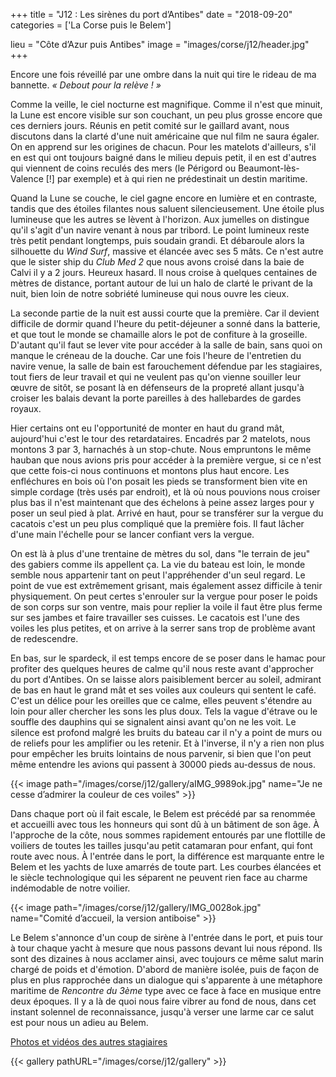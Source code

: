 +++
title = "J12 : Les sirènes du port d’Antibes"
date = "2018-09-20"
categories = ['La Corse puis le Belem']

lieu = "Côte d’Azur puis Antibes"
image = "images/corse/j12/header.jpg"
+++

Encore une fois réveillé par une ombre dans la nuit qui tire le rideau de ma bannette. _&laquo; Debout pour la relève ! &raquo;_

Comme la veille, le ciel nocturne est magnifique. Comme il n'est que minuit, la Lune est encore visible sur son couchant, un peu plus grosse encore que ces derniers jours. Réunis en petit comité sur le gaillard avant, nous discutons dans la clarté d'une nuit américaine que nul film ne saura égaler.
On en apprend sur les origines de chacun. Pour les matelots d'ailleurs, s'il en est qui ont toujours baigné dans le milieu depuis petit, il en est d'autres qui viennent de coins reculés des mers (le Périgord ou Beaumont-lès-Valence [!] par exemple) et à qui rien ne prédestinait un destin maritime.

Quand la Lune se couche, le ciel gagne encore en lumière et en contraste, tandis que des étoiles filantes nous saluent silencieusement. Une étoile plus lumineuse que les autres se lèvent à l'horizon. Aux jumelles on distingue qu'il s'agit d'un navire venant à nous par tribord. Le point lumineux reste très petit pendant longtemps, puis soudain grandi. Et débaroule alors la silhouette du _Wind Surf_, massive et élancée avec ses 5 mâts. Ce n'est autre que le sister ship du _Club Med 2_ que nous avons croisé dans la baie de Calvi il y a 2 jours. Heureux hasard. 
Il nous croise à quelques centaines de mètres de distance, portant autour de lui un halo de clarté le privant de la nuit, bien loin de notre sobriété lumineuse qui nous ouvre les cieux.

La seconde partie de la nuit est aussi courte que la première. Car il devient difficile de dormir quand l'heure du petit-déjeuner a sonné dans la batterie, et que tout le monde se chamaille alors le pot de confiture à la groseille. D'autant qu'il faut se lever vite pour accéder à la salle de bain, sans quoi on manque le créneau de la douche. Car une fois l'heure de l'entretien du navire venue, la salle de bain est farouchement défendue par les stagiaires, tout fiers de leur travail et qui ne veulent pas qu'on vienne souiller leur œuvre de sitôt, se posant là en défenseurs de la propreté allant jusqu'à croiser les balais devant la porte pareilles à des hallebardes de gardes royaux.

Hier certains ont eu l'opportunité de monter en haut du grand mât, aujourd'hui c'est le tour des retardataires. Encadrés par 2 matelots, nous montons 3 par 3, harnachés à un stop-chute. Nous empruntons le même hauban que nous avions pris pour accéder à la première vergue, si ce n'est que cette fois-ci nous continuons et montons plus haut encore. Les enfléchures en bois où l'on posait les pieds se transforment bien vite en simple cordage (très usés par endroit), et là où nous pouvions nous croiser plus bas il n'est maintenant que des échelons à peine assez larges pour y poser un seul pied à plat. Arrivé en haut, pour se transférer sur la vergue du cacatois c'est un peu plus compliqué que la première fois. Il faut lâcher d'une main l'échelle pour se lancer confiant vers la vergue.

On est là à plus d'une trentaine de mètres du sol, dans "le terrain de jeu" des gabiers comme ils appellent ça. La vie du bateau est loin, le monde semble nous appartenir tant on peut l'appréhender d'un seul regard. Le point de vue est extrêmement grisant, mais également assez difficile à tenir physiquement. On peut certes s'enrouler sur la vergue pour poser le poids de son corps sur son ventre, mais pour replier la voile il faut être plus ferme sur ses jambes et faire travailler ses cuisses. Le cacatois est l'une des voiles les plus petites, et on arrive à la serrer sans trop de problème avant de redescendre.

En bas, sur le spardeck, il est temps encore de se poser dans le hamac pour profiter des quelques heures de calme qu'il nous reste avant d'approcher du port d'Antibes. On se laisse alors paisiblement bercer au soleil, admirant de bas en haut le grand mât et ses voiles aux couleurs qui sentent le café. C'est un délice pour les oreilles que ce calme, elles peuvent s'étendre au loin pour aller chercher les sons les plus doux. Tels la vague d'étrave ou le souffle des dauphins qui se signalent ainsi avant qu'on ne les voit. Le silence est profond malgré les bruits du bateau car il n'y a point de murs ou de reliefs pour les amplifier ou les retenir. Et à l'inverse, il n'y a rien non plus pour empêcher les bruits lointains de nous parvenir, si bien que l'on peut même entendre les avions qui passent à 30000 pieds au-dessus de nous.

{{< image path="/images/corse/j12/gallery/aIMG_9989ok.jpg" name="Je ne cesse d’admirer la couleur de ces voiles" >}}


Dans chaque port où il fait escale, le Belem est précédé par sa renommée et accueilli avec tous les honneurs qui sont dû à un bâtiment de son âge. À l'approche de la côte, nous sommes rapidement entourés par une flottille de voiliers de toutes les tailles jusqu'au petit catamaran pour enfant, qui font route avec nous. À l'entrée dans le port, la différence est marquante entre le Belem et les yachts de luxe amarrés de toute part. Les courbes élancées et le siècle technologique qui les séparent ne peuvent rien face au charme indémodable de notre voilier.

{{< image path="/images/corse/j12/gallery/IMG_0028ok.jpg" name="Comité d’accueil, la version antiboise" >}}

Le Belem s'annonce d'un coup de sirène à l'entrée dans le port, et puis tour à tour chaque yacht à mesure que nous passons devant lui nous répond. Ils sont des dizaines à nous acclamer ainsi, avec toujours ce même salut marin chargé de poids et d'émotion. D'abord de manière isolée, puis de façon de plus en plus rapprochée dans un dialogue qui s'apparente à une métaphore maritime de _Rencontre du 3ème_ type avec ce face à face en musique entre deux époques. Il y a là de quoi nous faire vibrer au fond de nous, dans cet instant solennel de reconnaissance, jusqu'à verser une larme car ce salut est pour nous un adieu au Belem.

[Photos et vidéos des autres stagiaires](https://photos.app.goo.gl/Ko8zeT7qNm7PEXdq9)

{{< gallery pathURL="/images/corse/j12/gallery" >}}
